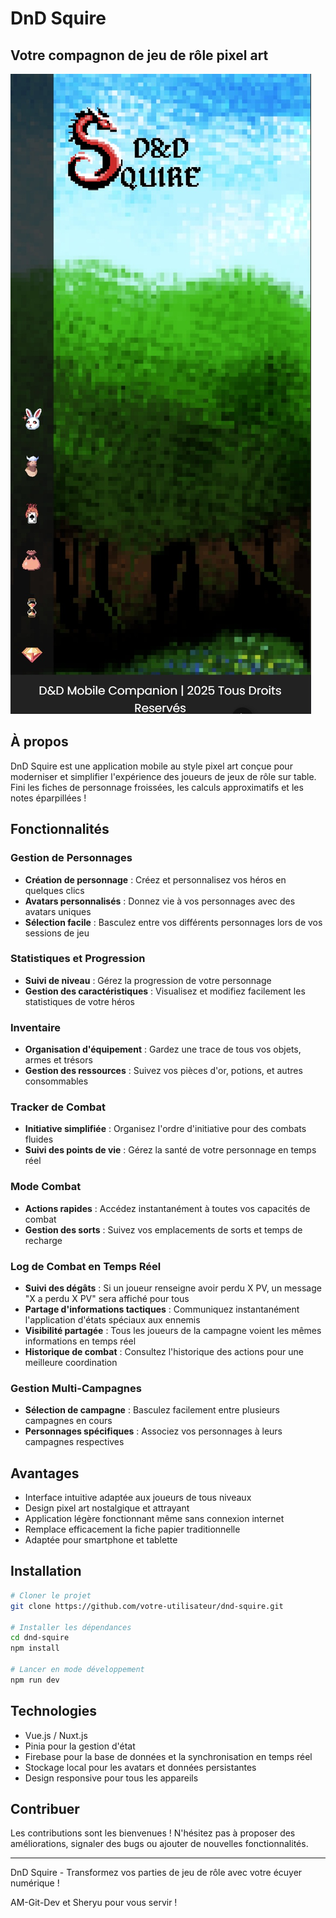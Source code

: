 # DnD Squire

## Votre compagnon de jeu de rôle pixel art

![DnD Squire Logo](./public/icons/screenreadme.jpg)

## À propos

DnD Squire est une application mobile au style pixel art conçue pour moderniser et simplifier l'expérience des joueurs de jeux de rôle sur table. Fini les fiches de personnage froissées, les calculs approximatifs et les notes éparpillées !

## Fonctionnalités

### Gestion de Personnages
- **Création de personnage** : Créez et personnalisez vos héros en quelques clics
- **Avatars personnalisés** : Donnez vie à vos personnages avec des avatars uniques
- **Sélection facile** : Basculez entre vos différents personnages lors de vos sessions de jeu

### Statistiques et Progression
- **Suivi de niveau** : Gérez la progression de votre personnage
- **Gestion des caractéristiques** : Visualisez et modifiez facilement les statistiques de votre héros

### Inventaire
- **Organisation d'équipement** : Gardez une trace de tous vos objets, armes et trésors
- **Gestion des ressources** : Suivez vos pièces d'or, potions, et autres consommables

### Tracker de Combat
- **Initiative simplifiée** : Organisez l'ordre d'initiative pour des combats fluides
- **Suivi des points de vie** : Gérez la santé de votre personnage en temps réel

### Mode Combat
- **Actions rapides** : Accédez instantanément à toutes vos capacités de combat
- **Gestion des sorts** : Suivez vos emplacements de sorts et temps de recharge

### Log de Combat en Temps Réel
- **Suivi des dégâts** : Si un joueur renseigne avoir perdu X PV, un message "X a perdu X PV" sera affiché pour tous
- **Partage d'informations tactiques** : Communiquez instantanément l'application d'états spéciaux aux ennemis
- **Visibilité partagée** : Tous les joueurs de la campagne voient les mêmes informations en temps réel
- **Historique de combat** : Consultez l'historique des actions pour une meilleure coordination

### Gestion Multi-Campagnes
- **Sélection de campagne** : Basculez facilement entre plusieurs campagnes en cours
- **Personnages spécifiques** : Associez vos personnages à leurs campagnes respectives

## Avantages
- Interface intuitive adaptée aux joueurs de tous niveaux
- Design pixel art nostalgique et attrayant
- Application légère fonctionnant même sans connexion internet
- Remplace efficacement la fiche papier traditionnelle
- Adaptée pour smartphone et tablette

## Installation

```bash
# Cloner le projet
git clone https://github.com/votre-utilisateur/dnd-squire.git

# Installer les dépendances
cd dnd-squire
npm install

# Lancer en mode développement
npm run dev
```

## Technologies
- Vue.js / Nuxt.js
- Pinia pour la gestion d'état
- Firebase pour la base de données et la synchronisation en temps réel
- Stockage local pour les avatars et données persistantes
- Design responsive pour tous les appareils

## Contribuer
Les contributions sont les bienvenues ! N'hésitez pas à proposer des améliorations, signaler des bugs ou ajouter de nouvelles fonctionnalités.

---

DnD Squire - Transformez vos parties de jeu de rôle avec votre écuyer numérique !

AM-Git-Dev et Sheryu pour vous servir !